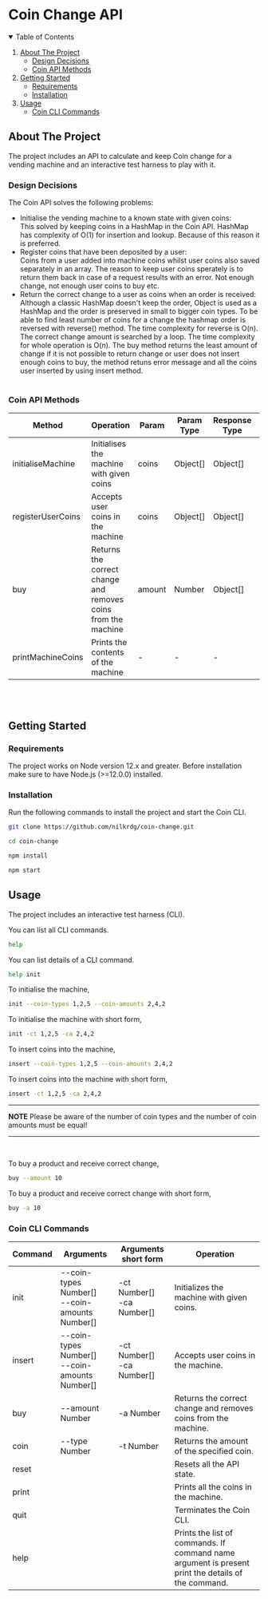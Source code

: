 # Coin Change API
<!-- TABLE OF CONTENTS -->
<details open="open">
  <summary>Table of Contents</summary>
  <ol>
    <li>
      <a href="#about-the-project">About The Project</a>
      <ul>
        <li><a href="#design-decisions">Design Decisions</a></li>
        <li><a href="#coin-api-methods">Coin API Methods</a></li>
      </ul>
    </li>
    <li>
      <a href="#getting-started">Getting Started</a>
      <ul>
        <li><a href="#requirements">Requirements</a></li>
        <li><a href="#installation">Installation</a></li>
      </ul>
    </li>
    <li>
        <a href="#usage">Usage</a>
        <ul>
            <li><a href="#coin-cli-commands">Coin CLI Commands</a></li>
        </ul>
    </li>
  </ol>
</details>


## About The Project

The project includes an API to calculate and keep Coin change for a vending machine and an interactive test harness to play with it.

### Design Decisions

The Coin API solves the following problems:
* Initialise the vending machine to a known state with given coins:<br>
This solved by keeping coins in a HashMap in the Coin API. HashMap has complexity of O(1) for insertion and lookup. Because of this reason it is preferred.
* Register coins that have been deposited by a user:<br>
Coins from a user added into machine coins whilst user coins also saved separately in an array. The reason to keep user coins sperately is to return them back in case of a request results with an error. Not enough change, not enough user coins to buy etc.
* Return the correct change to a user as coins when an order is received:<br>
Although a classic HashMap doesn't keep the order, Object is used as a HashMap and the order is preserved in small to bigger coin types.
To be able to find least number of coins for a change the hashmap order is reversed with reverse() method. The time complexity for reverse is O(n).
The correct change amount is searched by a loop. The time complexity for whole operation is O(n). The buy method returns the least amount of change if it is not possible to return change or user does not insert enough coins to buy, the method retuns error message and all the coins user inserted by using insert method.
<br><br>
### Coin API Methods 

| Method            	| Operation                                                     	| Param 	| Param Type                         	| Response Type                          	| Success        	| Error                       	|
|-------------------	|---------------------------------------------------------------	|----------------	|----------------------------------------	|----------------------------------------	|----------------	|-----------------------------	|
| initialiseMachine 	| Initialises the machine with given coins                      	| coins          	| Object[] 	| Object[] 	| -              	| -                           	|
| registerUserCoins 	| Accepts user coins in the machine                             	| coins          	| Object[] 	| Object[] 	| -              	| -                           	|
| buy               	| Returns the correct change and removes coins from the machine 	| amount         	| Number                              | Object[] 	| Returns change 	| Returns all user coins back 	|
| printMachineCoins 	| Prints the contents of the machine                            	| -              	| -                                     | -                                     | -              	| -                           	|


<br><br>
## Getting Started

### Requirements

The project works on Node version 12.x and greater. Before installation make sure to have Node.js (>=12.0.0) installed.

### Installation

Run the following commands to install the project and start the Coin CLI.
```bash
git clone https://github.com/nilkrdg/coin-change.git

cd coin-change

npm install 

npm start
```
## Usage

The project includes an interactive test harness (CLI). 

You can list all CLI commands.
```bash
help
```
You can list details of a CLI command.
```bash
help init
```

To initialise the machine,
```bash
init --coin-types 1,2,5 --coin-amounts 2,4,2
```
To initialise the machine with short form,
```bash
init -ct 1,2,5 -ca 2,4,2
```

To insert coins into the machine,
```bash
insert --coin-types 1,2,5 --coin-amounts 2,4,2
```
To insert coins into the machine with short form,
```bash
insert -ct 1,2,5 -ca 2,4,2
```
---
**NOTE**
Please be aware of the number of coin types and the number of coin amounts must be equal!

---
<br>


To buy a product and receive correct change,
```bash
buy --amount 10
```

To buy a product and receive correct change with short form,
```bash
buy -a 10
```
### Coin CLI Commands

| Command 	| Arguments                                          	| Arguments short form           	| Operation                                                                                       	|
|---------	|----------------------------------------------------	|--------------------------------	|-------------------------------------------------------------------------------------------------	|
| init    	| --coin-types Number[] <br> --coin-amounts Number[] 	| -ct Number[] <br> -ca Number[] 	| Initializes the machine with given coins.                                                       	|
| insert  	| --coin-types Number[] <br> --coin-amounts Number[] 	| -ct Number[] <br> -ca Number[] 	| Accepts user coins in the machine.                                                              	|
| buy     	| --amount Number                               	| -a Number                 	| Returns the correct change and removes coins from the machine.                                  	|
| coin    	| --type Number                                 	| -t Number                 	| Returns the amount of the specified coin.                                                       	|
| reset   	|                                                    	|                                	| Resets all the API state.                                                                       	|
| print   	|                                                    	|                                	| Prints all the coins in the machine.                                                            	|
| quit    	|                                                    	|                                	| Terminates the Coin CLI.                                                                        	|
| help    	|                                                    	|                                	| Prints the list of commands. If command name argument is present print the details of the command. 	|
